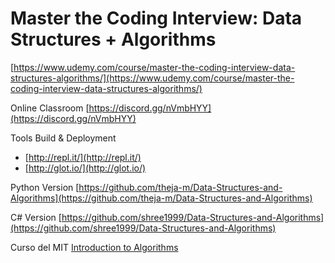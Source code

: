 # Master the Coding Interview: Data Structures + Algorithms

[https://www.udemy.com/course/master-the-coding-interview-data-structures-algorithms/](https://www.udemy.com/course/master-the-coding-interview-data-structures-algorithms/)


Online Classroom [https://discord.gg/nVmbHYY](https://discord.gg/nVmbHYY)


Tools  Build & Deployment

* [http://repl.it/](http://repl.it/)
* [http://glot.io/](http://glot.io/)


Python Version
[https://github.com/theja-m/Data-Structures-and-Algorithms](https://github.com/theja-m/Data-Structures-and-Algorithms)

C# Version 
[https://github.com/shree1999/Data-Structures-and-Algorithms](https://github.com/shree1999/Data-Structures-and-Algorithms)


Curso del MIT 
[Introduction to Algorithms](https://ocw.mit.edu/courses/electrical-engineering-and-computer-science/6-006-introduction-to-algorithms-fall-2011/
)
